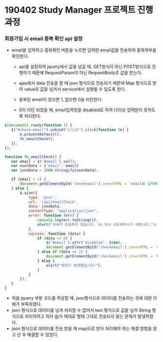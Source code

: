 # 190402 Study Manager 프로젝트 진행과정

### 회원가입 시 email 중복 확인 api 설정
- email을 입력하고 중복확인 버튼을 누르면 입력한 email값을 전송하여 중복여부를 확인한다.
    * api를 설정하여 jquery에서 값을 넘길 때, GET방식이 아닌 POST방식으로 진행하기 때문에 RequestParam이 아닌 RequestBody로 값을 받는다.
    
    * ajax에서 data 전송을 할 때 json 형식으로 전송되기 때문에
      Map 형식으로 받아 value로 값을 넘겨서 service에서 실행될 수 있도록 한다.

    * 중복된 email이 있으면 1, 없으면 0을 리턴한다.
    
    * 0이 리턴 되었을 때, email입력창을 disabled로 하여 더이상 입력받지 못하도록 처리한다.  

 ```javascript
$(document).ready(function () {
    $("#check-email").unbind("click").click(function (e) {
        e.preventDefault();
        fn_emailCheck();
    });
});

function fn_emailCheck() {
    var email = $('#email').val();
    var userData = {'email': email}
    var jsonData = JSON.stringify(userData);

    if (email < 1) {
        document.getElementById('checkemail').innerHTML = 'email을 입력해주세요!';
    } else {
        $.ajax({
            type: 'post',
            url: '/api/emailCheck',
            data: jsonData,
            contentType: "application/json",
            error: function (err) {
                console.log(err.toString());
                alert("서버가 응답하지 않습니다. \n 다시 시도해주시기 바랍니다.");
            },
            success: function (data) {
                if (data == 0) {
                    $('#email').attr('disabled', true);
                    document.getElementById('checkemail').innerHTML = '사용가능한 email 입니다!';
                } else if (data == 1) {
                    document.getElementById('checkemail').innerHTML = '이미 존재하는 email 입니다. 다른 email을 사용해주세요!';
                } else {
                    alert("에러가 발생했습니다!");
                }
            }
        });
    }
}
```

- 처음 jquery 부분 코드를 작성할 때, json형식으로 데이터를 전송하는 것에 대한 이해가 부족하였다.
- json 형식으로 데이터를 넘겨 처리할 수 없어서 text 형식으로 값을 넘겨 String 형식으로 처리하려고 하자 @가 제대로 형태 그대로 전송되지 않는 문제가 발생하였다. <br>
- json 형식으로 데이터를 전송 받을 때 map으로 받아 처리해야 하는 해결 방법을 알고 난 후 해결할 수 있었다.
